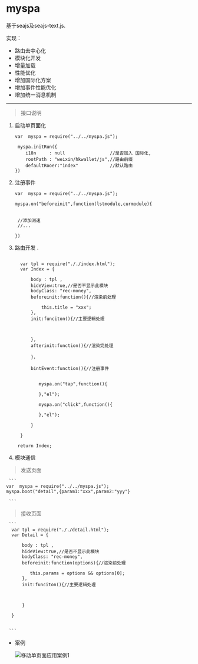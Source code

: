 myspa
====
基于seajs及seajs-text.js.

实现：

+ 路由去中心化
+ 模块化开发
+ 增量加载
+ 性能优化
+ 增加国际化方案
+ 增加事件性能优化
+ 增加统一消息机制



----------

> 接口说明
      
     
1. 启动单页面化

      `var  myspa = require("../../myspa.js");`

        myspa.initRun({
           i18n     : null                 //是否加入 国际化,
           rootPath : "weixin/hkwallet/js",//路由前缀
           defaultRooer:"index"            //默认路由
       })


         
2. 注册事件

     `var  myspa = require("../../myspa.js");`
  
       myspa.on("beforeinit",function(lstmodule,curmodule){
       
         
        //添加测速
        //...
       
       })
       
       
3. 路由开发
     .
   
    ```
    
      var tpl = require("././index.html");
      var Index = {
      
          body : tpl ,
          hideView:true,//是否不显示此模块
          bodyClass: "rec-money",
          beforeinit:function(){//渲染前处理
              
              this.title = "xxx";
          },
          init:funciton(){//主要逻辑处理
          
          
          
          },
          afterinit:function(){//渲染完处理
            
          }，
          
          bintEvent:function(){//注册事件
          
            
             myspa.on("tap",function(){
             
             },"el");
             
             myspa.on("click",function(){
             
             },"el");
          
          }
      
      }
    
     return Index;
     ```

4. 模块通信
>发送页面

     ```
    var  myspa = require("../../myspa.js");
    myspa.boot("detail",{param1:"xxx",param2:"yyy"}
       
     ```
>接收页面

     ```
      var tpl = require("././detail.html");
      var Detail = {
      
          body : tpl ,
          hideView:true,//是否不显示此模块
          bodyClass: "rec-money",
          beforeinit:function(options){//渲染前处理
              
             this.params = options && options[0];
          },
          init:funciton(){//主要逻辑处理
          
          
          
          }
          
      }
       
    
     ```


-  案例

    ![移动单页面应用案例1](http://www.lowinwu.com/blog/h5w/qrcode/myspa.png)
